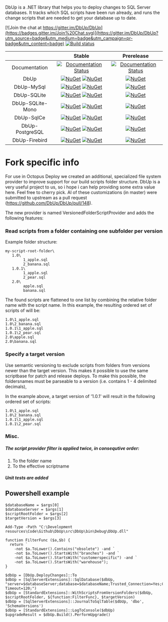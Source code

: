 DbUp is a .NET library that helps you to deploy changes to SQL Server databases. It tracks which SQL scripts have been run already, and runs the change scripts that are needed to get your database up to date.

[![Join the chat at https://gitter.im/DbUp/DbUp](https://badges.gitter.im/Join%20Chat.svg)](https://gitter.im/DbUp/DbUp?utm_source=badge&utm_medium=badge&utm_campaign=pr-badge&utm_content=badge)
[![Build status](https://ci.appveyor.com/api/projects/status/vm3lg8kk1pxn64pj/branch/master?svg=true)](https://ci.appveyor.com/project/rintje/dbup/branch/master)

|                  | Stable | Prerelease |
| :--:             |  :--:  |    :--:    |
| Documentation    | [![Documentation Status](https://readthedocs.org/projects/dbup/badge/?version=stable)](https://readthedocs.org/projects/dbup/?badge=stable) | [![Documentation Status](https://readthedocs.org/projects/dbup/badge/?version=latest)](https://readthedocs.org/projects/dbup/?badge=latest) |
| DbUp             | [![NuGet](https://img.shields.io/nuget/dt/DbUp.svg)](https://www.nuget.org/packages/dbup) [![NuGet](https://img.shields.io/nuget/v/DbUp.svg)](https://www.nuget.org/packages/dbup) | [![NuGet](https://img.shields.io/nuget/vpre/DbUp.svg)](https://www.nuget.org/packages/dbup) |
| DbUp-MySql       | [![NuGet](https://img.shields.io/nuget/dt/dbup-mysql.svg)](https://www.nuget.org/packages/dbup-mysql) [![NuGet](https://img.shields.io/nuget/v/dbup-mysql.svg)](https://www.nuget.org/packages/dbup-mysql) | [![NuGet](https://img.shields.io/nuget/vpre/dbup-mysql.svg)](https://www.nuget.org/packages/dbup-mysql) |
| DbUp-SQLite      | [![NuGet](https://img.shields.io/nuget/dt/dbup-sqlite.svg)](https://www.nuget.org/packages/dbup-sqlite) [![NuGet](https://img.shields.io/nuget/v/dbup-sqlite.svg)](https://www.nuget.org/packages/dbup-sqlite) | [![NuGet](https://img.shields.io/nuget/vpre/dbup-sqlite.svg)](https://www.nuget.org/packages/dbup-sqlite) |
| DbUp-SQLite-Mono | [![NuGet](https://img.shields.io/nuget/dt/dbup-sqlite-mono.svg)](https://www.nuget.org/packages/dbup-sqlite-mono) [![NuGet](https://img.shields.io/nuget/v/dbup-sqlite-mono.svg)](https://www.nuget.org/packages/dbup-sqlite-mono) | [![NuGet](https://img.shields.io/nuget/vpre/dbup-sqlite-mono.svg)](https://www.nuget.org/packages/dbup-sqlite-mono) |
| DbUp-SqlCe       | [![NuGet](https://img.shields.io/nuget/dt/dbup-sqlce.svg)](https://www.nuget.org/packages/dbup-sqlce) [![NuGet](https://img.shields.io/nuget/v/dbup-sqlce.svg)](https://www.nuget.org/packages/dbup-sqlce) | [![NuGet](https://img.shields.io/nuget/vpre/dbup-sqlce.svg)](https://www.nuget.org/packages/dbup-sqlce) |
| DbUp-PostgreSQL  | [![NuGet](https://img.shields.io/nuget/dt/dbup-postgresql.svg)](https://www.nuget.org/packages/dbup-postgresql) [![NuGet](https://img.shields.io/nuget/v/dbup-postgresql.svg)](https://www.nuget.org/packages/dbup-postgresql) | [![NuGet](https://img.shields.io/nuget/vpre/dbup-postgresql.svg)](https://www.nuget.org/packages/dbup-postgresql) |
| DbUp-Firebird  | [![NuGet](https://img.shields.io/nuget/dt/dbup-firebird.svg)](https://www.nuget.org/packages/dbup-firebird) [![NuGet](https://img.shields.io/nuget/v/dbup-firebird.svg)](https://www.nuget.org/packages/dbup-firebird) | [![NuGet](https://img.shields.io/nuget/vpre/dbup-firebird.svg)](https://www.nuget.org/packages/dbup-firebird) |

# Fork specific info

For use in Octopus Deploy we created an additional, specialized file system provider to improve support for our build scripts folder structure. 
DbUp is a very useful project to us, so i hope i can help providing some extra value here. Feel free to cherry pick. Al of these customizations (in master) were submitted to upstream as a pull request (https://github.com/DbUp/DbUp/pull/148).

The new provider is named VersionedFolderScriptProvider and adds the following features:

### Read scripts from a folder containing one subfolder per version
Example folder structure:
```
my-script-root-folder\
   1.0\
        1_apple.sql
        2_banana.sql
   1.0.1\
        1_apple.sql
        2_pear.sql
   2.0\
        apple.sql
        banana.sql
```
The found scripts are flattened to one list by combining the relative folder name with the script name. In this example, the resulting ordered set of scripts of will be:
```
1.0\1_apple.sql
1.0\2_banana.sql
1.0.1\1_apple.sql
1.0.1\2_pear.sql
2.0\apple.sql
2.0\banana.sql
```
### Specify a target version
Use semantic versioning to exclude scripts from folders from versions newer than the target version. This makes it possible to use the same scriptbase for patch and release deploys. To make this possible, the foldersnames must be parseable to a version (i.e. contains 1 - 4 delimited decimals),

In the example above, a target version of '1.0.1' will result in the following ordered set of scripts:
```
1.0\1_apple.sql
1.0\2_banana.sql
1.0.1\1_apple.sql
1.0.1\2_pear.sql
```
### Misc.
##### The script provider filter is applied twice, in consequtive order:
1. To the folder name
2. To the effective scriptname

##### Unit tests are added

## Powershell example
```
$databaseName = $args[0]
$databaseServer = $args[1]
$scriptRootFolder = $args[2]
$targetVersion = $args[3]

Add-Type -Path "C:\Development resources\Code\Github\DbUp\src\DbUp\bin\Debug\DbUp.dll"

function FilterFunc ($a,$b) {
  return `
	-not $a.ToLower().Contains("obsolete") -and `
	-not $a.ToLower().StartsWith("branches") -and `
	-not $a.ToLower().StartsWith("customerspecific") -and `
	-not $a.ToLower().StartsWith("warehouse");
}

$dbUp = [DbUp.DeployChanges]::To
$dbUp = [SqlServerExtensions]::SqlDatabase($dbUp, "server=$databaseServer;database=$databaseName;Trusted_Connection=Yes;Connection Timeout=120;")
$dbUp = [StandardExtensions]::WithScriptsFromVersionFolders($dbUp, $scriptRootFolder, ${function:FilterFunc}, $targetVersion)
$dbUp = [SqlServerExtensions]::JournalToSqlTable($dbUp, 'dbo', 'SchemaVersions')
$dbUp = [StandardExtensions]::LogToConsole($dbUp)
$upgradeResult = $dbUp.Build().PerformUpgrade()
```


